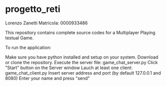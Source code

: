 # progetto_reti
Lorenzo Zanetti
Matricola: 0000933486

This repository contains complete source codes for a Multiplayer Playing testual Game.

To run the application:

Make sure you have python installed and setup on your system.
Download or clone the repository.
Execute the server file: game_chat_server.py
Click "Start" button on the Server window
Lauch at least one client: game_chat_client.py
Insert server address and port (by default 127.0.0.1 and 8080)
Enter your name and press "send"
